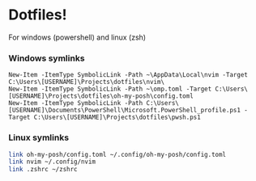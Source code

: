 # Dotfiles!
For windows (powershell) and linux (zsh)

### Windows symlinks
```pwsh
New-Item -ItemType SymbolicLink -Path ~\AppData\Local\nvim -Target C:\Users\[USERNAME]\Projects\dotfiles\nvim\
New-Item -ItemType SymbolicLink -Path ~\omp.toml -Target C:\Users\[USERNAME]\Projects\dotfiles\oh-my-posh\config.toml
New-Item -ItemType SymbolicLink -Path C:\Users\[USERNAME]\Documents\PowerShell\Microsoft.PowerShell_profile.ps1 -Target C:\Users\[USERNAME]\Projects\dotfiles\pwsh.ps1
```
### Linux symlinks
```zsh
link oh-my-posh/config.toml ~/.config/oh-my-posh/config.toml
link nvim ~/.config/nvim
link .zshrc ~/zshrc
```
